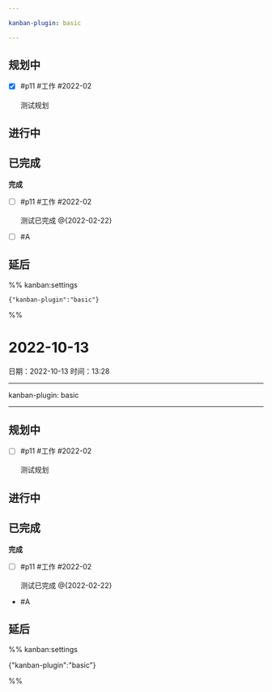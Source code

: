 ```yaml
---

kanban-plugin: basic

---
```


## 规划中

- [x] #p11 #工作 #2022-02 <br><br>测试规划


## 进行中



## 已完成

**完成**
- [ ] #p11 #工作 #2022-02 <br><br>测试已完成 @{2022-02-22}
- [ ] #A


## 延后





%% kanban:settings
```
{"kanban-plugin":"basic"}
```
%%


# 2022-10-13
日期：2022-10-13  时间：13:28

---

kanban-plugin: basic

---

## 规划中

- [ ] #p11 #工作 #2022-02 <br><br>测试规划


## 进行中



## 已完成

**完成**
- [ ] #p11 #工作 #2022-02 <br><br>测试已完成 @{2022-02-22}
- #A

## 延后





%% kanban:settings

{"kanban-plugin":"basic"}

%%

